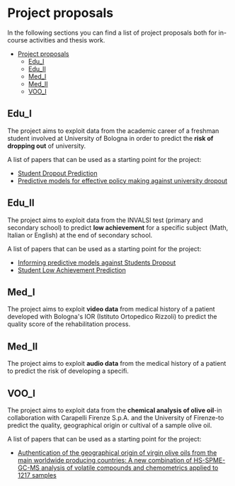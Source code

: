 # Project proposals

In the following sections you can find a list of project proposals both for in-course activities and thesis work.

- [Project proposals](#project-proposals)
  - [Edu\_I](#edu_i)
  - [Edu\_II](#edu_ii)
  - [Med\_I](#med_i)
  - [Med\_II](#med_ii)
  - [VOO\_I](#voo_i)

## Edu_I

The project aims to exploit data from the academic career of a freshman student involved at University of Bologna in order to predict the **risk of dropping out** of university.

A list of papers that can be used as a starting point for the project:

- [Student Dropout Prediction](../assets/delbonifro2020.pdf)
- [Predictive models for effective policy making against university dropout](../assets/zingaro2020.pdf)

## Edu_II

The project aims to exploit data from the INVALSI test (primary and secondary school) to predict **low achievement** for a specific subject (Math, Italian or English) at the end of secondary school.

A list of papers that can be used as a starting point for the project:

- [Informing predictive models against Students Dropout](../assets/zanellati2022a.pdf)
- [Student Low Achievement Prediction](../assets/zanellati2022b.pdf)

## Med_I

The project aims to exploit **video data** from medical history of a patient developed with Bologna's IOR (Istituto Ortopedico Rizzoli) to predict the quality score of the rehabilitation process.

## Med_II

The project aims to exploit **audio data** from the medical history of a patient to predict the risk of developing a specifi.

## VOO_I

The project aims to exploit data from the **chemical analysis of olive oil**-in collaboration with Carapelli Firenze S.p.A. and the University of Firenze-to predict the quality, geographical origin or cultival of a sample olive oil.

A list of papers that can be used as a starting point for the project:

- [Authentication of the geographical origin of virgin olive oils from the main worldwide producing countries: A new combination of HS-SPME-GC-MS analysis of volatile compounds and chemometrics applied to 1217 samples](../assets/cecchi(2020).pdf)
